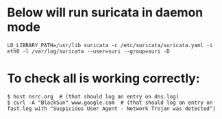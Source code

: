 # Below will run suricata in daemon mode

```
LD_LIBRARY_PATH=/usr/lib suricata -c /etc/suricata/suricata.yaml -i eth0 -l /var/log/suricata --user=suri --group=suri -D
```

# To check all is working correctly: 

```
$ host nsrc.org  # (that should log an entry on dns.log)
$ curl -A "BlackSun" www.google.com  # (that should log an entry on fast.log with "Suspicious User Agent - Network Trojan was detected")
```

